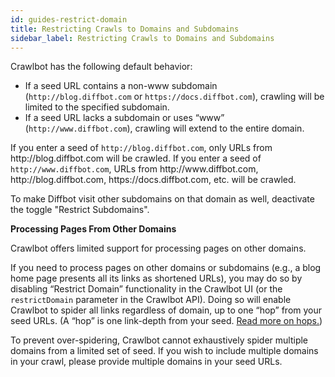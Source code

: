 ```yaml
---
id: guides-restrict-domain
title: Restricting Crawls to Domains and Subdomains
sidebar_label: Restricting Crawls to Domains and Subdomains
---
```



<p>Crawlbot has the following default behavior:</p>
<ul>
<li>If a seed URL contains a non-www subdomain (<code>http://blog.diffbot.com</code> or <code>https://docs.diffbot.com</code>), crawling will be limited to the specified subdomain.</li>
<li>If a seed URL lacks a subdomain or uses “www” (<code>http://www.diffbot.com</code>), crawling will extend to the entire domain.</li>
</ul>
<p>If you enter a seed of <code>http://blog.diffbot.com</code>, only URLs from http://blog.diffbot.com will be crawled. If you enter a seed of <code>http://www.diffbot.com</code>, URLs from http://www.diffbot.com, http://blog.diffbot.com, https://docs.diffbot.com, etc. will be crawled.</p>

To make Diffbot visit other subdomains on that domain as well, deactivate the toggle "Restrict Subdomains".

<p><strong>Processing Pages From Other Domains</strong></p>
<p>Crawlbot offers limited support for processing pages on other domains.</p>

If you need to process pages on other domains or subdomains (e.g., a blog home page presents all its links as shortened URLs), you may do so by disabling “Restrict Domain” functionality in the Crawlbot UI (or the <code>restrictDomain</code> parameter in the Crawlbot API). Doing so will enable Crawlbot to spider all links regardless of domain, up to one “hop” from your seed URLs. (A “hop” is one link-depth from your seed. [Read more on hops.](cb-basics-cb#maxhops))

<p>To prevent over-spidering, Crawlbot cannot&nbsp;exhaustively spider multiple domains from a limited set of seed. If you wish to include multiple domains in your crawl, please provide multiple domains in your seed URLs.</p>